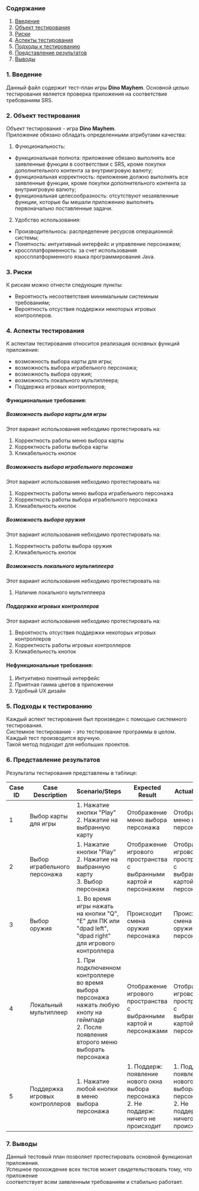 ### Содержание
  1. [Введение](#1)
  2. [Объект тестирования](#2)
  3. [Риски](#3)
  4. [Аспекты тестирования](#4)<br>
  5. [Подходы к тестированию](#5)
  6. [Представление результатов](#6)
  7. [Выводы](#7)

<a name="1"></a>
### 1. Введение
  Данный файл содержит тест-план игры **Dino Mayhem**. Основной целью тестирования является
  проверка приложения на соответствие требованиям SRS.

<a name="2"></a>
### 2. Объект тестирования
Объект тестирования -  игра **Dino Mayhem**.   
Приложение обязано обладать определенными атрибутами качества: 
   
   1. Функциональность:
+ функциональная полнота: приложение обязано выполнять все заявленные функции в соответствии с SRS, кроме покупки дополнительного контента за внутриигровую валюту;
+ функциональная корректность: приложение должно выполнять все заявленные функции, кроме покупки дополнительного контента за внутриигровую валюту;
+ функциональная целесообразность: отсутствуют незаявленные функции, которые бы мешали приложению выполнять первоначально поставленные задачи.

2. Удобство использования:  
+ Производительнось: распределение ресурсов операционной системы;  
+ Понятность: интуитивный интерфейс и управление персонажем; 
+ кроссплатформенность: за счет использования кроссплатформенного языка программирования Java.  


<a name="3"></a>
### 3. Риски
К рискам можно отнести следующие пункты:
* Вероятность несоответствия минимальным системным требованиям;
* Вероятность отсуствия поддержки некоторых игровых контроллеров.  

<a name="4"></a>
### 4. Аспекты тестирования
К аспектам тестирования относится реализация основных функций приложения:
* возможность выбора карты для игры;
* возможность выбора играбельного персонажа;
* возможность выбора оружия;
* возможность локального мультиплеера;
* Поддержка игровых контроллеров;

#### Функциональные требования:

##### Возможность выбора карты для игры
Этот вариант использования небходимо протестировать на:
1. Корректность работы меню выбора карты 
2. Корректность работы выбора карты 
3. Кликабельность кнопок

##### Возможность выбора играбельного персонажа
Этот вариант использования небходимо протестировать на:
1. Корректность работы меню выбора играбельного персонажа 
2. Корректность работы выбора играбельного персонажа 
3. Кликабельность кнопок

##### Возможность выбора оружия  
Этот вариант использования небходимо протестировать на:
1. Корректность работы выбора оружия
2. Кликабельность кнопок

##### Возможность локального мультиплеера  
Этот вариант использования небходимо протестировать на:  
1. Наличие локального мультиплеера 

##### Поддержка игровых контроллеров
Этот вариант использования небходимо протестировать на:  
1. Вероятность отсуствия поддержки некоторых игровых контроллеров
2. Корректность работы игровых контроллеров
3. Кликабельность кнопок

#### Нефункциональные требования:
1. Интуитивно понятный интерфейс
2. Приятная гамма цветов в приложении  
3. Удобный UX дизайн  

<a name="5"></a>
### 5. Подходы к тестированию
Каждый аспект тестирования был произведен с помощью системного тестирования.  
Системное тестирование - это тестирование программы в целом.  
Каждый тест производится вручную.  
Такой метод подходит для небольших проектов.

<a name="6"></a>
### 6. Представление результатов
Результаты тестирования представлены в таблице:

Case ID | Case Description | Scenario/Steps | Expected Result | Actual Result | Pass/Fail
------- | ---------------- | -------------- | --------------- | ------------- | ---------
1|Выбор карты для игры|1. Нажатие кнопки "Play"<br>2. Нажатие на выбранную карту|Отображение меню выбора персонажа|Отображение меню выбора персонажа|Pass
2|Выбор играбельного персонажа|1. Нажатие кнопки "Play"<br>2. Нажатие на выбранную карту<br>3. Выбор персонажа|Отображение игрового пространства с выбранными картой и персонажем|Отображение игрового пространства с выбранными картой и персонажем|Pass
3|Выбор оружия|1. Во время игры нажать на кнопки "Q", "E" для ПК или "dpad left", "dpad right" для игрового контроллера|Происходит смена оружия персонажа|Происходит смена оружия персонажа|Pass
4|Локальный мультиплеер|1. При подключенном контроллере во время выбора персонажа нажать любую кнопу на геймпаде<br>2. После появления второго меню выборать персонажа|Отображение игрового пространства с выбранными картой и персонажами|Отображение игрового пространства с выбранными картой и персонажами|Pass
5|Поддержка игровых контроллеров|1. Нажатие любой кнопки в меню выбора персонажа|1. Поддерж: появление нового окна выбора персонажа<br>2. Не поддерж: ничего не происходит|1. Поддерж: появление нового окна выбора персонажа<br>2. Не поддерж: ничего не происходит|Pass

<a name="7"></a>
### 7. Выводы
Данный тестовый план позволяет протестировать основной функционал приложения.  
Успешное прохождение всех тестов может свидетельствовать тому, что приложение  
соответствует всем заявленным требованиям и стабильно работает.
